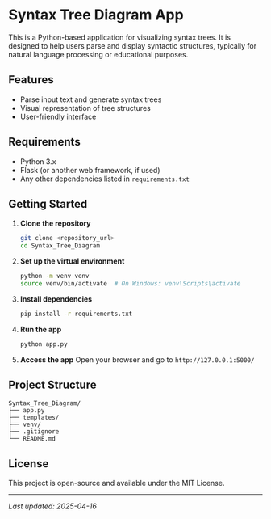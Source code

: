 # Syntax Tree Diagram App

This is a Python-based application for visualizing syntax trees. It is designed to help users parse and display syntactic structures, typically for natural language processing or educational purposes.

## Features
- Parse input text and generate syntax trees
- Visual representation of tree structures
- User-friendly interface

## Requirements
- Python 3.x
- Flask (or another web framework, if used)
- Any other dependencies listed in `requirements.txt`

## Getting Started
1. **Clone the repository**
   ```bash
   git clone <repository_url>
   cd Syntax_Tree_Diagram
   ```
2. **Set up the virtual environment**
   ```bash
   python -m venv venv
   source venv/bin/activate  # On Windows: venv\Scripts\activate
   ```
3. **Install dependencies**
   ```bash
   pip install -r requirements.txt
   ```
4. **Run the app**
   ```bash
   python app.py
   ```
5. **Access the app**
   Open your browser and go to `http://127.0.0.1:5000/`

## Project Structure
```
Syntax_Tree_Diagram/
├── app.py
├── templates/
├── venv/
├── .gitignore
└── README.md
```

## License
This project is open-source and available under the MIT License.

---
*Last updated: 2025-04-16*
